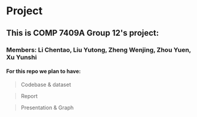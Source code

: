 # Project

## This is COMP 7409A Group 12's project:
### Members: Li Chentao, Liu Yutong, Zheng Wenjing, Zhou Yuen, Xu Yunshi

#### For this repo we plan to have:

>Codebase & dataset


>Report


>Presentation & Graph
